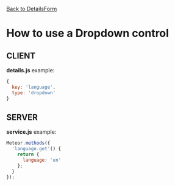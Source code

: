 [Back to DetailsForm](../README.md)

How to use a Dropdown control
==============================

CLIENT
------

__details.js__ example:

```javascript
{
  key: 'language',
  type: 'dropdown'
}
```

SERVER
------

__service.js__ example:

```javascript
Meteor.methods({
  'language.get'() {
    return {
      language: 'en'
    };
  }
});
```
